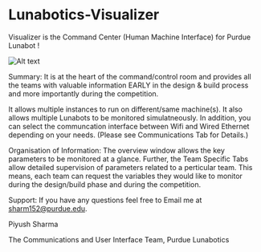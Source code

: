 # Lunabotics-Visualizer
Visualizer is the Command Center (Human Machine Interface)  for Purdue Lunabot !

![Alt text](https://github.com/piyushnet/Lunabotics-Visualizer/blob/master/AutomationStudio/Preview/04_Banner.png "Preview")

Summary:
It is at the heart of the command/control room and provides all the teams with valuable information EARLY in the design & build process and more importantly during the competition.

It allows multiple instances to run on different/same machine(s). It also allows multiple Lunabots to be monitored simulatneously. In addition, you can select the communcation interface between Wifi and Wired Ethernet depending on your needs. (Please see Communications Tab for Details.)

Organisation of Information:
The overview window allows the key parameters to be monitored at a glance. Further, the Team Specific Tabs allow detailed supervision of parameters related to a perticular team. This means, each team can request the variables they would like to monitor during the design/build phase and during the competition.

Support:
If you have any questions feel free to Email me at 
sharm152@purdue.edu.

Piyush Sharma

The Communications and User Interface Team,
Purdue Lunabotics

